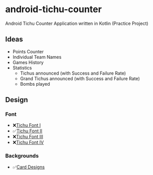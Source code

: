 # android-tichu-counter
Android Tichu Counter Application written in Kotlin (Practice Project)

## Ideas

- Points Counter
- Individual Team Names
- Games History
- Statistics
    - Tichus announced (with Success and Failure Rate)
    - Grand Tichus announced (with Success and Failure Rate)
    - Bombs played


## Design

### Font
-	:x:[Tichu Font I](https://www.dafont.com/karate.font?fpp=100&text=TiCHU)
-	:white_check_mark:[Tichu Font II](https://www.dafont.com/bonzai.font?fpp=100&text=TiCHU)
-	:x:[Tichu Font III](https://www.dafont.com/chinatown-champs.font?fpp=100&text=TiCHU)
-	:x:[Tichu Font IV](https://www.dafont.com/sudoku.font?fpp=100&text=TiCHU)

### Backgrounds
-   :white_check_mark:[Card Designs](https://www.wasserman.eu/de-de/p/game-tichu-100793)
